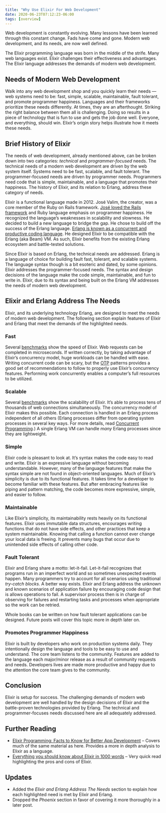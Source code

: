 ```yaml
---
title: "Why Use Elixir For Web Development"
date: 2020-06-23T07:12:23-06:00
tags: [overview]
---
```


Web development is constantly evolving. Many lessons have been learned through this constant change. Fads have come and gone. Modern web development, and its needs, are now well defined.

The Elixir programming language was born in the middle of the strife. Many web languages exist. Elixir challenges their effectiveness and advantages. The Elixir language addresses the demands of modern web development.

## Needs of Modern Web Development

Walk into any web development shop and you quickly learn their needs — web systems need to be: fast, simple, scalable, maintainable, fault tolerant, and promote programmer happiness. Languages and their frameworks prioritize these needs differently. At times, they are an afterthought. Striking the right balance between them all is challenging. Doing so results in a piece of technology that is fun to use and gets the job done well. Everyone, and everything, should win. Elixir’s origin story helps illustrate how it meets these needs.

## Brief History of Elixir

The needs of web development, already mentioned above, can be broken down into two categories: _technical_ and _programmer-focused_ needs. The technical needs of a modern web development are driven by the web system itself. Systems need to be fast, scalable, and fault tolerant. The programmer-focused needs are driven by programmer needs. Programmers need code that is simple, maintainable, and a language that promotes their happiness. The history of Elixir, and its relation to Erlang, address these category of needs.

Elixir is a functional language made in 2012. José Valim, the creator, was a core member of the Ruby on Rails framework. [José loved the Rails framework](https://weblog.rubyonrails.org/2015/10/22/matthewd-core-josevalim-alum/) and Ruby language emphasis on programmer happiness. He recognized the language’s weaknesses in scalability and slowness. He decided to build a new language to bridge the gap. He chose to build off the success of the Erlang language. [Erlang is known as a concurrent and productive coding language](https://www.erlang-solutions.com/blog/which-companies-are-using-erlang-and-why-mytopdogstatus.html). He designed Elixir to be compatible with the Erlang (aka Beam) VM. As such, Elixir benefits from the existing Erlang ecosystem and battle-tested solutions.

Since Elixir is based on Erlang, the technical needs are addressed. Erlang is a language of choice for building fault fast, tolerant, and scalable systems. The language syntax though is a bit esoteric and dated, by some opinions. Elixir addresses the programmer-focused needs. The syntax and design decisions of the language make the code simple, maintainable, and fun to write in. Elixir, due to its syntax and being built on the Erlang VM addresses the needs of modern web development.

## Elixir and Erlang Address The Needs

Elixir, and its underlying technology Erlang, are designed to meet the needs of modern web development. The following section explain features of Elixir and Erlang that meet the demands of the highlighted needs.

### Fast

Several [benchmarks](https://stressgrid.com/blog/benchmarking_go_vs_node_vs_elixir/) show the speed of Elixir. Web requests can be completed in microseconds. If written correctly, by taking advantage of Elixir’s concurrency model, huge workloads can be handled with ease. Writing concurrent code can be scary, but the [OTP](https://elixirschool.com/en/lessons/advanced/otp-concurrency/) patterns provides a good set of recommendations to follow to properly use Elixir’s concurrency features. Performing work concurrently enables a computer’s full resources to be utilized.

### Scalable

Several [benchmarks](https://stressgrid.com/blog/benchmarking_go_vs_node_vs_elixir/) show the scalability of Elixir. It’s able to process tens of thousands of web connections simultaneously. The concurrency model of Elixir makes this possible. Each connection is handled in an Erlang process independent of all others (Erlang processes differ from operating system processes in several key ways. For more details, read [Concurrent Programming](http://erlang.org/doc/getting_started/conc_prog.html).) A single Erlang VM can handle _many_ Erlang processes since they are lightweight.

### Simple

Elixir code is pleasant to look at. It’s syntax makes the code easy to read and write. Elixir is an expressive language without becoming understandable. However, many of the language features that make the syntax simple are not found in object-oriented languages. Much of Elixir’s simplicity is due to its functional features. It takes time for a developer to become familiar with these features. But after embracing features like piping and pattern matching, the code becomes more expressive, simple, and easier to follow.

### Maintainable

Like Elixir’s simplicity, its maintainability rests heavily on its functional features. Elixir uses immutable data structures, encourages writing functions that do not have side effects, and other practices that keep a system maintainable. Knowing that calling a function cannot ever change your local data is freeing. It prevents many bugs that occur due to unintended side effects of calling other code.

### Fault Tolerant

Elixir and Erlang share a motto: let-it-fail. Let-it-fail recognizes that programs run in an imperfect world and so sometimes unexpected events happen. Many programmers try to account for all scenarios using traditional _try-catch blocks_. A better way exists. Elixir and Erlang address the unknown and known scenarios of application failure by encouraging code design that is allows operations to fail. A supervisor process then is in charge of observing for failures and restarting tasks and processes when appropriate so the work can be retried.

Whole books can be written on how fault tolerant applications can be designed. Future posts will cover this topic more in depth later on.

### Promotes Programmer Happiness

Elixir is built by developers who work on production systems daily. They intentionally design the language and tools to be easy to use and understand. The core team listens to the community. Features are added to the language each major/minor release as a result of community requests and needs. Developers lives are made more productive and happy due to the attention the core team gives to the community.

## Conclusion

Elixir is setup for success. The challenging demands of modern web development are well handled by the design decisions of Elixir and the battle-proven technologies provided by Erlang. The technical and programmer-focuses needs discussed here are all adequately addressed.

## Further Reading

* [Elixir Programming: Facts to Know for Better App Development](https://mlsdev.com/blog/elixir-programming-facts-to-know-for-better-app-development) – Covers much of the same material as here. Provides a more in depth analysis to Elixir as a language.
* [Everything you should know about Elixir in 1000 words](https://www.itechart.com/blog/why-use-elixir-web-development-pros-and-cons-itechart-blog/) – Very quick read highlighting the pros and cons of Elixir.

## Updates

* Added the _Elixir and Erlang Address The Needs_ section to explain how each highlighted need is met by Elixir and Erlang.
* Dropped the _Phoenix_ section in favor of covering it more thoroughly in a later post.
